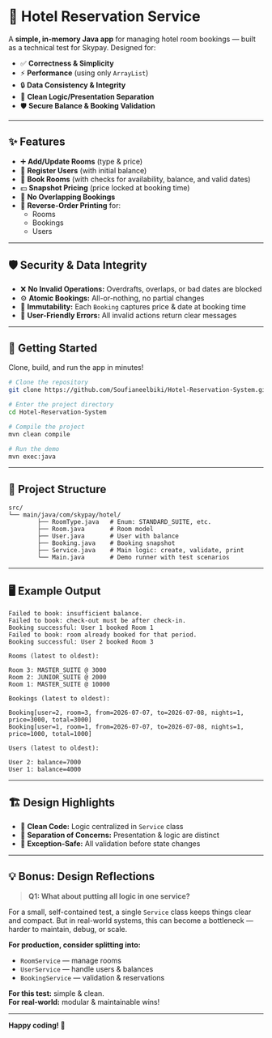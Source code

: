 # 🏨 Hotel Reservation Service

A **simple, in-memory Java app** for managing hotel room bookings — built as a technical test for Skypay. Designed for:

- ✅ **Correctness & Simplicity**
- ⚡ **Performance** (using only `ArrayList`)
- 🔒 **Data Consistency & Integrity**
- 🧹 **Clean Logic/Presentation Separation**
- 🛡️ **Secure Balance & Booking Validation**

---

## ✨ Features

- ➕ **Add/Update Rooms** (type & price)
- 👤 **Register Users** (with initial balance)
- 📅 **Book Rooms** (with checks for availability, balance, and valid dates)
- 💵 **Snapshot Pricing** (price locked at booking time)
- 🚫 **No Overlapping Bookings**
- 🔄 **Reverse-Order Printing** for:
  - Rooms
  - Bookings
  - Users

---

## 🛡️ Security & Data Integrity

- ❌ **No Invalid Operations:** Overdrafts, overlaps, or bad dates are blocked
- ⚙️ **Atomic Bookings:** All-or-nothing, no partial changes
- 🧊 **Immutability:** Each `Booking` captures price & date at booking time
- 💬 **User-Friendly Errors:** All invalid actions return clear messages

---

## 🚀 Getting Started

Clone, build, and run the app in minutes!

```bash
# Clone the repository
git clone https://github.com/Soufianeelbiki/Hotel-Reservation-System.git

# Enter the project directory
cd Hotel-Reservation-System

# Compile the project
mvn clean compile

# Run the demo
mvn exec:java
```

---

## 📁 Project Structure

```
src/
└── main/java/com/skypay/hotel/
        ├── RoomType.java   # Enum: STANDARD_SUITE, etc.
        ├── Room.java       # Room model
        ├── User.java       # User with balance
        ├── Booking.java    # Booking snapshot
        ├── Service.java    # Main logic: create, validate, print
        └── Main.java       # Demo runner with test scenarios
```

---

## 🖥️ Example Output

```
Failed to book: insufficient balance.
Failed to book: check-out must be after check-in.
Booking successful: User 1 booked Room 1
Failed to book: room already booked for that period.
Booking successful: User 2 booked Room 3

Rooms (latest to oldest):

Room 3: MASTER_SUITE @ 3000
Room 2: JUNIOR_SUITE @ 2000
Room 1: MASTER_SUITE @ 10000

Bookings (latest to oldest):

Booking[user=2, room=3, from=2026-07-07, to=2026-07-08, nights=1, price=3000, total=3000]
Booking[user=1, room=1, from=2026-07-07, to=2026-07-08, nights=1, price=1000, total=1000]

Users (latest to oldest):

User 2: balance=7000
User 1: balance=4000
```

---

## 🏗️ Design Highlights

- 🧹 **Clean Code:** Logic centralized in `Service` class
- 🧩 **Separation of Concerns:** Presentation & logic are distinct
- 🛑 **Exception-Safe:** All validation before state changes

---

## 💡 Bonus: Design Reflections

> **Q1: What about putting all logic in one service?**

For a small, self-contained test, a single `Service` class keeps things clear and compact. But in real-world systems, this can become a bottleneck — harder to maintain, debug, or scale.

**For production, consider splitting into:**

- `RoomService` — manage rooms
- `UserService` — handle users & balances
- `BookingService` — validation & reservations

**For this test:** simple & clean.  
**For real-world:** modular & maintainable wins!

---

**Happy coding! 🚀**
